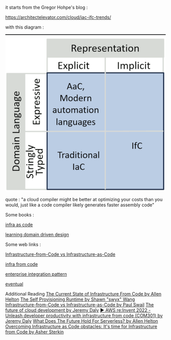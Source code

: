 it starts from the Gregor Hohpe's blog : 

https://architectelevator.com/cloud/iac-ifc-trends/

with this diagram :

![Alt text](image-37.png)

quote : "a cloud compiler might be better at optimizing your costs than you would, just like a code compiler likely generates faster assembly code"

Some books :

[infra as code](https://www.amazon.com/Infrastructure-Code-Dynamic-Systems-Cloud/dp/1098114671?)

[learning domain driven design](https://www.amazon.com/dp/1098100131)

Some web links :

[Infrastructure-from-Code vs Infrastructure-as-Code](https://serverlessfirst.com/emails/infrastructure-from-code-vs-infrastructure-as-code/)

[infra from code](https://infrastructurefromcode.com/)

[enterprise integration pattern](https://www.enterpriseintegrationpatterns.com/patterns/messaging/PublishSubscribeChannel.html)

[eventual](https://docs.eventual.ai/what-is-eventual)

Additional Reading
[The Current State of Infrastructure From Code by Allen Helton](https://www.readysetcloud.io/blog/allen.helton/infrastructure-from-code-benchmark/)
[The Self Provisioning Runtime by Shawn "swyx" Wang](https://www.swyx.io/self-provisioning-runtime)
[Infrastructure-from-Code vs Infrastructure-as-Code by Paul Swail](https://serverlessfirst.com/emails/infrastructure-from-code-vs-infrastructure-as-code/)
[The future of cloud development by Jeremy Daly](https://www.getampt.com/blog/introducing-ampt/)
[▶️ AWS re:Invent 2022 - Unleash developer productivity with infrastructure from code (COM301) by Jeremy Daly](https://www.youtube.com/watch?v=RmwKBPCo7o4)
[What Does The Future Hold For Serverless? by Allen Helton](https://www.readysetcloud.io/blog/allen.helton/what-does-the-future-hold-for-serverless/)
[Overcoming Infrastructure as Code obstacles: It's time for Infrastructure from Code by Asher Sterkin](https://www.idgconnect.com/article/3647074/overcoming-infrastructure-as-code-obstacles-its-time-for-infrastructure-from-code.html)